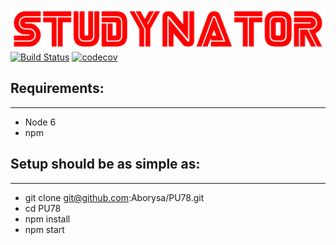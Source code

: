 [![Studynator Logo](./server/public/assets/images/logo.png)](http://studynator.me)
[![Build Status](http://drone.studynator.me/api/badges/Aborysa/PU78/status.svg)](http://drone.studynator.me/Aborysa/PU78)
[![codecov](https://codecov.io/gh/Aborysa/PU78/branch/master/graph/badge.svg)](https://codecov.io/gh/Aborysa/PU78)

## Requirements:
---
- Node 6
- npm

## Setup should be as simple as:
---
- git clone git@github.com:Aborysa/PU78.git
- cd PU78
- npm install
- npm start

